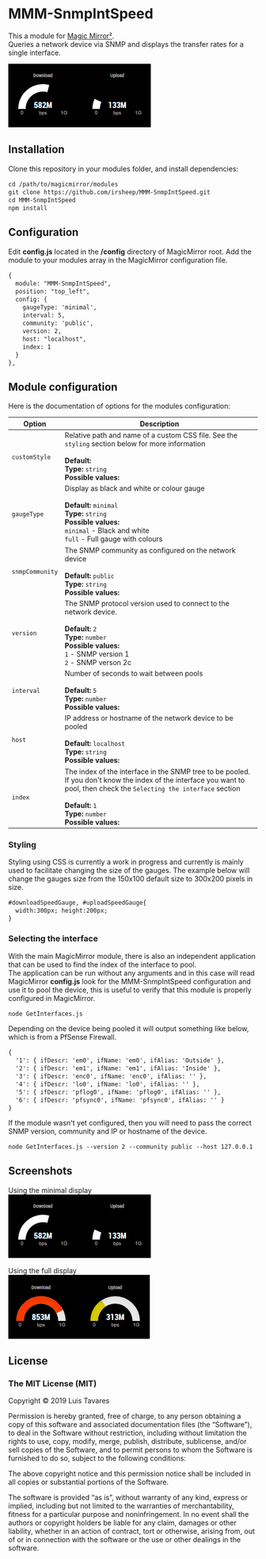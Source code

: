 # MMM-SnmpIntSpeed
This a module for [Magic Mirror²](https://github.com/MichMich/MagicMirror).<br />
Queries a network device via SNMP and displays the transfer rates for a single interface.

![Screenshot](screenshots/screenshot1.png)

## Installation
Clone this repository in your modules folder, and install dependencies:

```
cd /path/to/magicmirror/modules
git clone https://github.com/irsheep/MMM-SnmpIntSpeed.git
cd MMM-SnmpIntSpeed
npm install
```

## Configuration
Edit <strong>config.js</strong> located in the <strong>/config</strong> directory of MagicMirror root.
Add the module to your modules array in the MagicMirror configuration file.

```
{
  module: "MMM-SnmpIntSpeed",
  position: "top_left",
  config: {
    gaugeType: 'minimal',
    interval: 5,
    community: 'public',
    version: 2,
    host: "localhost",
    index: 1
  }
},
```

## Module configuration
Here is the documentation of options for the modules configuration:

<table>
  <thead>
    <tr>
      <th>Option</th>
      <th>Description</th>
    </tr>
  </thead>
  <tbody>
    <tr>
      <td><code>customStyle</code></td>
      <td>
        Relative path and name of a custom CSS file. See the <code>styling</code> section below for more information<br />
        <br />
        <strong>Default: </strong><br />
        <strong>Type: </strong> <code>string</code><br />
        <strong>Possible values: </strong>
      </td>
    </tr>    
    <tr>
      <td><code>gaugeType</code></td>
      <td>
        Display as black and white or colour gauge<br />
        <br />
        <strong>Default: </strong><code>minimal</code><br />
        <strong>Type: </strong> <code>string</code><br />
        <strong>Possible values: </strong><br />
        <code>minimal</code> - Black and white<br />
        <code>full</code> - Full gauge with colours
      </td>
    </tr>    
    <tr>
      <td><code>snmpCommunity</code></td>
      <td>
        The SNMP community as configured on the network device<br />
        <br />
        <strong>Default: </strong><code>public</code><br />
        <strong>Type: </strong> <code>string</code><br />
        <strong>Possible values:</strong>
      </td>
    </tr>
    <tr>
      <td><code>version</code></td>
      <td>
        The SNMP protocol version used to connect to the network device.<br />
        <br />
        <strong>Default: </strong><code>2</code><br />
        <strong>Type: </strong> <code>number</code><br />
        <strong>Possible values: </strong><br />
        <code>1</code> - SNMP version 1 <br />
        <code>2</code> - SNMP verson 2c
      </td>
    </tr>    
    <tr>
      <td><code>interval</code></td>
      <td>
        Number of seconds to wait between pools<br />
        <br />
        <strong>Default: </strong><code>5</code><br />
        <strong>Type: </strong> <code>number</code><br />
        <strong>Possible values:</strong>
      </td>
    </tr>
    <tr>
      <td><code>host</code></td>
      <td>
        IP address or hostname of the network device to be pooled<br />
        <br />
        <strong>Default: </strong><code>localhost</code><br />
        <strong>Type: </strong> <code>string</code><br />
        <strong>Possible values:</strong>
      </td>
    </tr>
    <tr>
      <td><code>index</code></td>
      <td>
        The index of the interface in the SNMP tree to be pooled. If you don't know the index of the interface you want to pool, then check the <code>Selecting the interface</code> section<br />
        <br />
        <strong>Default: </strong><code>1</code><br />
        <strong>Type: </strong> <code>number</code><br />
        <strong>Possible values:</strong>
      </td>
    </tr>

  </tbody>
</table>

### Styling

Styling using CSS is currently a work in progress and currently is mainly used to facilitate changing the size of the gauges. The example below will change the gauges size from the 150x100 default size to 300x200 pixels in size.

```
#downloadSpeedGauge, #uploadSpeedGauge{
  width:300px; height:200px;
}
```

### Selecting the interface

With the main MagicMirror module, there is also an independent application that can be used to find the index of the interface to pool. <br />
The application can be run without any arguments and in this case will read MagicMirror <b>config.js</b> look for the MMM-SnmpIntSpeed configuration and use it to pool the device, this is useful to verify that this module is properly configured in MagicMirror.
```
node GetInterfaces.js
```

Depending on the device being pooled it will output something like below, which is from a PfSense Firewall.
```
{
  '1': { ifDescr: 'em0', ifName: 'em0', ifAlias: 'Outside' },
  '2': { ifDescr: 'em1', ifName: 'em1', ifAlias: 'Inside' },
  '3': { ifDescr: 'enc0', ifName: 'enc0', ifAlias: '' },
  '4': { ifDescr: 'lo0', ifName: 'lo0', ifAlias: '' },
  '5': { ifDescr: 'pflog0', ifName: 'pflog0', ifAlias: '' },
  '6': { ifDescr: 'pfsync0', ifName: 'pfsync0', ifAlias: '' }
}
```

If the module wasn't yet configured, then you will need to pass the correct SNMP version, community and IP or hostname of the device.
```
node GetInterfaces.js --version 2 --community public --host 127.0.0.1
```

## Screenshots

Using the minimal display<br />
![Screenshot](screenshots/screenshot1.png)

Using the full display<br />
![Screenshot](screenshots/screenshot2.png)

## License
### The MIT License (MIT)

Copyright © 2019 Luis Tavares

Permission is hereby granted, free of charge, to any person obtaining a copy of this software and associated documentation files (the “Software”), to deal in the Software without restriction, including without limitation the rights to use, copy, modify, merge, publish, distribute, sublicense, and/or sell copies of the Software, and to permit persons to whom the Software is furnished to do so, subject to the following conditions:

The above copyright notice and this permission notice shall be included in all copies or substantial portions of the Software.

The software is provided “as is”, without warranty of any kind, express or implied, including but not limited to the warranties of merchantability, fitness for a particular purpose and noninfringement. In no event shall the authors or copyright holders be liable for any claim, damages or other liability, whether in an action of contract, tort or otherwise, arising from, out of or in connection with the software or the use or other dealings in the software.
